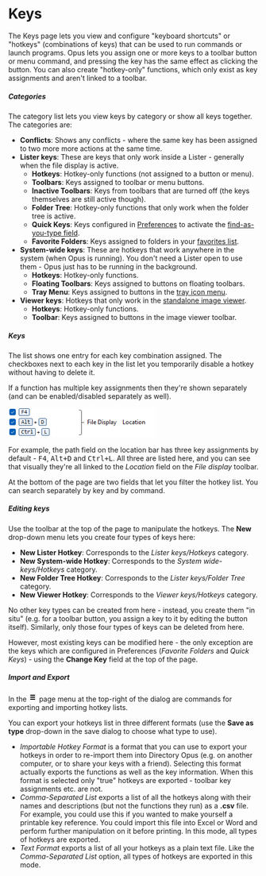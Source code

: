 # Keys

The Keys page lets you view and configure "keyboard shortcuts" or "hotkeys" (combinations of keys) that can be used to run commands or launch programs. Opus lets you assign one or more keys to a toolbar button or menu command, and pressing the key has the same effect as clicking the button. You can also create "hotkey-only" functions, which only exist as key assignments and aren't linked to a toolbar.

##### Categories

The category list lets you view keys by category or show all keys together. The categories are:

- **Conflicts**: Shows any conflicts - where the same key has been assigned to two more more actions at the same time.
- **Lister keys**: These are keys that only work inside a Lister - generally when the file display is active.
  - **Hotkeys**: Hotkey-only functions (not assigned to a button or menu).
  - **Toolbars**: Keys assigned to toolbar or menu buttons.
  - **Inactive Toolbars**: Keys from toolbars that are turned off (the keys themselves are still active though).
  - **Folder Tree**: Hotkey-only functions that only work when the folder tree is active.
  - **Quick Keys**: Keys configured in [Preferences](/Manual/preferences/preferences_categories/filtering_and_sorting/quick_keys.md) to activate the [find-as-you-type field](/Manual/basic_concepts/the_lister/find-as-you-type_field.md).
  - **Favorite Folders**: Keys assigned to folders in your [favorites list](/Manual/preferences/preferences_categories/frequently_used_paths/favorites_list.md).
- **System-wide keys**: These are hotkeys that work anywhere in the system (when Opus is running). You don't need a Lister open to use them - Opus just has to be running in the background.
  - **Hotkeys**: Hotkey-only functions.
  - **Floating Toolbars**: Keys assigned to buttons on floating toolbars.
  - **Tray Menu**: Keys assigned to buttons in the [tray icon menu](context_menus.md).
- **Viewer keys**: Hotkeys that only work in the [standalone image viewer](/Manual/additional_functionality/viewing_images/README.md).
  - **Hotkeys**: Hotkey-only functions.
  - **Toolbar**: Keys assigned to buttons in the image viewer toolbar.

##### Keys

The list shows one entry for each key combination assigned. The checkboxes next to each key in the list let you temporarily disable a hotkey without having to delete it.

If a function has multiple key assignments then they're shown separately (and can be enabled/disabled separately as well).

![](/Manual/images/media/13/hotkey_multiple.png)

For example, the path field on the location bar has three key assignments by default - <kbd>F4</kbd>, <kbd>Alt+D</kbd> and <kbd>Ctrl+L</kbd>. All three are listed here, and you can see that visually they're all linked to the *Location* field on the *File display* toolbar.

At the bottom of the page are two fields that let you filter the hotkey list. You can search separately by key and by command.

##### Editing keys

Use the toolbar at the top of the page to manipulate the hotkeys. The **New** drop-down menu lets you create four types of keys here:

- **New Lister Hotkey**: Corresponds to the *Lister keys/Hotkeys* category.
- **New System-wide Hotkey**: Corresponds to the *System wide-keys/Hotkeys* category.
- **New Folder Tree Hotkey**: Corresponds to the *Lister keys/Folder Tree* category.
- **New Viewer Hotkey**: Corresponds to the *Viewer keys/Hotkeys* category.

No other key types can be created from here - instead, you create them "in situ" (e.g. for a toolbar button, you assign a key to it by editing the button itself). Similarly, only those four types of keys can be deleted from here.

However, most existing keys can be modified here - the only exception are the keys which are configured in Preferences (*Favorite Folders* and *Quick Keys*) - using the **Change Key** field at the top of the page.

##### Import and Export

In the ![](/Manual/images/media/13/prefs_menu.png) page menu at the top-right of the dialog are commands for exporting and importing hotkey lists.

You can export your hotkeys list in three different formats (use the **Save as type** drop-down in the save dialog to choose what type to use).

- *Importable Hotkey Format* is a format that you can use to export your hotkeys in order to re-import them into Directory Opus (e.g. on another computer, or to share your keys with a friend). Selecting this format actually exports the functions as well as the key information. When this format is selected only "true" hotkeys are exported - toolbar key assignments etc. are not.
- *Comma-Separated List* exports a list of all the hotkeys along with their names and descriptions (but not the functions they run) as a **.csv** file. For example, you could use this if you wanted to make yourself a printable key reference. You could import this file into Excel or Word and perform further manipulation on it before printing. In this mode, all types of hotkeys are exported.
- *Text Format* exports a list of all your hotkeys as a plain text file. Like the *Comma-Separated List* option, all types of hotkeys are exported in this mode.
